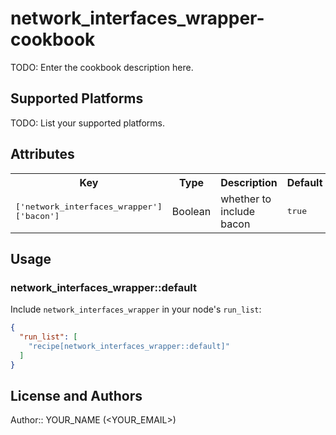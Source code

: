 # network_interfaces_wrapper-cookbook

TODO: Enter the cookbook description here.

## Supported Platforms

TODO: List your supported platforms.

## Attributes

<table>
  <tr>
    <th>Key</th>
    <th>Type</th>
    <th>Description</th>
    <th>Default</th>
  </tr>
  <tr>
    <td><tt>['network_interfaces_wrapper']['bacon']</tt></td>
    <td>Boolean</td>
    <td>whether to include bacon</td>
    <td><tt>true</tt></td>
  </tr>
</table>

## Usage

### network_interfaces_wrapper::default

Include `network_interfaces_wrapper` in your node's `run_list`:

```json
{
  "run_list": [
    "recipe[network_interfaces_wrapper::default]"
  ]
}
```

## License and Authors

Author:: YOUR_NAME (<YOUR_EMAIL>)
